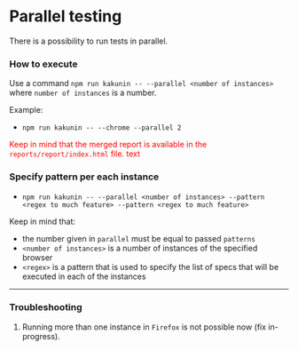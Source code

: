 # Parallel testing

There is a possibility to run tests in parallel.

### How to execute
Use a command `npm run kakunin -- --parallel <number of instances>` where `number of instances` is a number.

Example:
- `npm run kakunin -- --chrome --parallel 2`

<span style="color:red">Keep in mind that the merged report is available in the `reports/report/index.html` file. text</span>

### Specify pattern per each instance
- `npm run kakunin -- --parallel <number of instances> --pattern <regex to much feature> --pattern <regex to much feature>`

Keep in mind that:

- the number given in `parallel` must be equal to passed `patterns`
- `<number of instances>` is a number of instances of the specified browser
- `<regex>` is a pattern that is used to specify the list of specs that will be executed in each of the instances
-----------------------------------------------------------------------------------

### Troubleshooting
1. Running more than one instance in `Firefox` is not possible now (fix in-progress).
